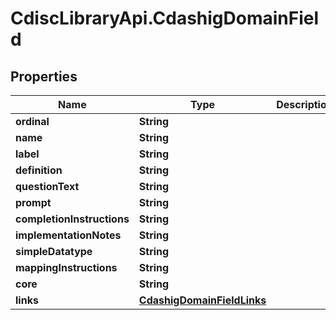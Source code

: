 # CdiscLibraryApi.CdashigDomainField

## Properties

Name | Type | Description | Notes
------------ | ------------- | ------------- | -------------
**ordinal** | **String** |  | [optional] 
**name** | **String** |  | [optional] 
**label** | **String** |  | [optional] 
**definition** | **String** |  | [optional] 
**questionText** | **String** |  | [optional] 
**prompt** | **String** |  | [optional] 
**completionInstructions** | **String** |  | [optional] 
**implementationNotes** | **String** |  | [optional] 
**simpleDatatype** | **String** |  | [optional] 
**mappingInstructions** | **String** |  | [optional] 
**core** | **String** |  | [optional] 
**links** | [**CdashigDomainFieldLinks**](CdashigDomainFieldLinks.md) |  | [optional] 


